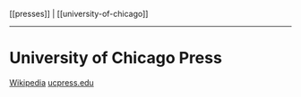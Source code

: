 [[presses]] | [[university-of-chicago]]
***
# University of Chicago Press
[Wikipedia](https://en.wikipedia.org/wiki/University_of_Chicago_Press)
[ucpress.edu](https://www.ucpress.edu/)
